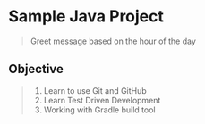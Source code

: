 # Sample Java Project
> Greet message based on the hour of the day

## Objective
> 1. Learn to use Git and GitHub
> 2. Learn Test Driven Development
> 3. Working with Gradle build tool